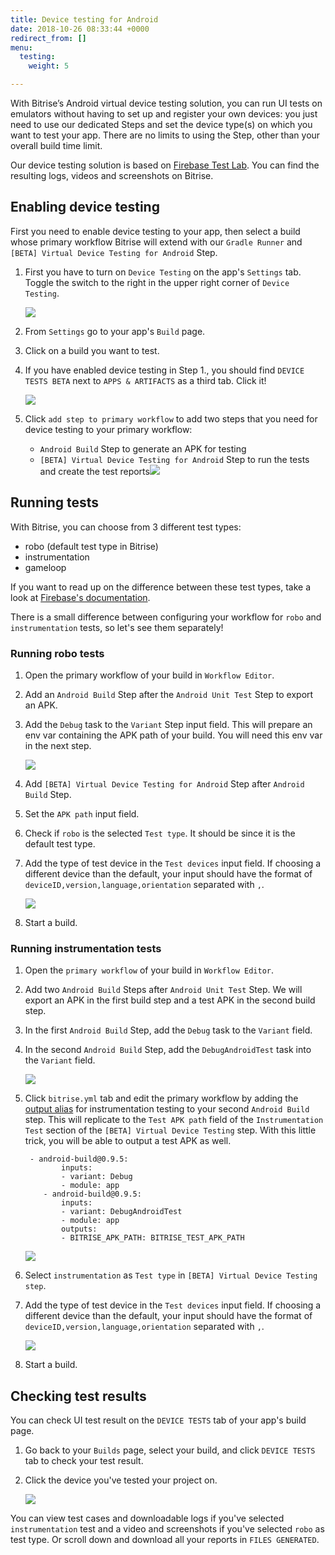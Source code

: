 ```yaml
---
title: Device testing for Android
date: 2018-10-26 08:33:44 +0000
redirect_from: []
menu:
  testing:
    weight: 5

---
```

With Bitrise’s Android virtual device testing solution, you can run UI tests on emulators without having to set up and register your own devices: you just need to use our dedicated Steps and set the device type(s) on which you want to test your app. There are no limits to using the Step, other than your overall build time limit.

Our device testing solution is based on [Firebase Test Lab](https://firebase.google.com/docs/test-lab/). You can find the resulting logs, videos and screenshots on Bitrise.

## Enabling device testing

First you need to enable device testing to your app, then select a build whose primary workflow Bitrise will extend with our `Gradle Runner` and `[BETA] Virtual Device Testing for Android` Step.

1. First you have to turn on `Device Testing` on the app's `Settings` tab. Toggle the switch to the right in the upper right corner of `Device Testing`.

   ![](/img/settings-device-testing.png)
2. From `Settings` go to your app's `Build` page.
3. Click on a build you want to test.
4. If you have enabled device testing in Step 1., you should find `DEVICE TESTS BETA` next to `APPS & ARTIFACTS` as a third tab. Click it!

   ![](/img/build-device-test.jpg)
5. Click `add step to primary workflow` to add two steps that you need for device testing to your primary workflow:
   * `Android Build` Step to generate an APK for testing
   * `[BETA] Virtual Device Testing for Android` Step to run the tests and create the test reports![](/img/primary-virtual-device.png)

## Running tests

With Bitrise, you can choose from 3 different test types:

* robo (default test type in Bitrise)
* instrumentation
* gameloop

If you want to read up on the difference between these test types, take a look at [Firebase's documentation](https://firebase.google.com/docs/test-lab/android/overview).

There is a small difference between configuring your workflow for `robo` and `instrumentation` tests, so let's see them separately!

### Running robo tests

1. Open the primary workflow of your build in `Workflow Editor`.
2. Add an `Android Build` Step after the `Android Unit Test` Step to export an APK.
3. Add the `Debug` task to the `Variant` Step input field. This will prepare an env var containing the APK path of your build. You will need this env var in the next step.

   ![](/img/robo-test.png)
4. Add `[BETA] Virtual Device Testing for Android` Step after `Android Build` Step.
5. Set the `APK path` input field.
6. Check if `robo` is the selected `Test type`. It should be since it is the default test type.
7. Add the type of test device in the `Test devices` input field. If choosing a different device than the default, your input should have the format of `deviceID,version,language,orientation` separated with `,`.

   ![](/img/test-devices.png)
8. Start a build.

### Running instrumentation tests

1. Open the `primary workflow` of your build in `Workflow Editor`.
2. Add two `Android Build` Steps after `Android Unit Test` Step. We will export an APK in the first build step and a test APK in the second build step.
3. In the first `Android Build` Step, add the `Debug` task to the `Variant` field.
4. In the second `Android Build` Step, add the `DebugAndroidTest` task into the `Variant` field.

   ![](/img/instrumentation-test-1.png)
5. Click `bitrise.yml` tab and edit the primary workflow by adding the [output alias](https://devcenter.bitrise.io/bitrise-cli/step-outputs/#exporting-step-outputs-in-output-aliases/) for instrumentation testing to your second `Android Build` step. This will replicate to the `Test APK path` field of the `Instrumentation Test` section of the `[BETA] Virtual Device Testing` step. With this little trick, you will be able to output a test APK as well.

        - android-build@0.9.5:
               inputs:
               - variant: Debug
               - module: app
           - android-build@0.9.5:
               inputs:
               - variant: DebugAndroidTest
               - module: app
               outputs:
               - BITRISE_APK_PATH: BITRISE_TEST_APK_PATH

   ![](/img/virtual-device.png)
6. Select `instrumentation` as `Test type` in `[BETA] Virtual Device Testing step`.
7. Add the type of test device in the `Test devices` input field. If choosing a different device than the default, your input should have the format of  `deviceID,version,language,orientation` separated with `,`.

   ![](/img/instrumentation-test.png)
8. Start a build.

## Checking test results

You can check UI test result on the `DEVICE TESTS` tab of your app's build page.

1. Go back to your `Builds` page, select your build, and click `DEVICE TESTS` tab to check your test result.
2. Click the device you've tested your project on.

   ![](/img/device-test-page.jpg)

You can view test cases and downloadable logs if you've selected `instrumentation` test and a video and screenshots if you've selected `robo` as test type. Or scroll down and download all your reports in `FILES GENERATED`.